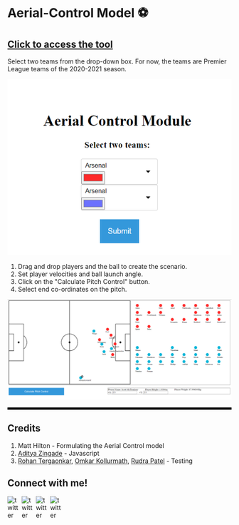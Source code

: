 # Aerial-Control Model ⚽

<link rel="icon" type="image/x-icon" href="https://cdn-icons-png.flaticon.com/512/26/26924.png">

## [Click to access the tool](https://razor3598.github.io/Aerial-Control/main.html)

Select two teams from the drop-down box. For now, the teams are Premier League teams of the 2020-2021 season.

![Select Teams](res/1.PNG)

1. Drag and drop players and the ball to create the scenario.
2. Set player velocities and ball launch angle.
3. Click on the "Calculate Pitch Control" button.
4. Select end co-ordinates on the pitch.

![Instructions](res/2.PNG)

<hr style="border:2px solid black">

## Credits
1. Matt Hilton - Formulating the Aerial Control model
2. [Aditya Zingade](https://github.com/ZingAditya24) - Javascript 
3. [Rohan Tergaonkar](https://www.linkedin.com/in/rohan-tergaonkar-481b17188/), [Omkar Kollurmath](https://www.linkedin.com/in/omkar-kollurmath-204616184/?originalSubdomain=in), [Rudra Patel](https://github.com/ruddy2204) - Testing


## Connect with me!

<a target="_blank" href="https://twitter.com/amod3598">
  <img align="left" alt="twitter" width="32px" src="https://upload.wikimedia.org/wikipedia/sco/thumb/9/9f/Twitter_bird_logo_2012.svg/1200px-Twitter_bird_logo_2012.svg.png" />
</a>

<a target="_blank" href="https://www.linkedin.com/in/amod-sahasrabudhe-685b011a7/">
  <img align="left" alt="twitter" width="32px" src="https://cdn-icons-png.flaticon.com/512/174/174857.png" />
</a>

<a target="_blank" href="https://theoffsideopinion.wordpress.com/">
  <img align="left" alt="twitter" width="32px" src="https://upload.wikimedia.org/wikipedia/commons/thumb/9/98/WordPress_blue_logo.svg/240px-WordPress_blue_logo.svg.png" />
</a>

<a target="_blank" href="mailto:sahasrabudhe.a@northeastern.edu">
  <img align="left" alt="twitter" width="32px" src="https://upload.wikimedia.org/wikipedia/commons/thumb/e/ec/Circle-icons-mail.svg/2048px-Circle-icons-mail.svg.png" />
</a>



